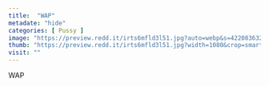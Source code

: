 ```yaml
---
title:  "WAP"
metadate: "hide"
categories: [ Pussy ]
image: "https://preview.redd.it/irts6mfld3l51.jpg?auto=webp&s=422083632eed86d3ea8f0fce47fba83a6536940b"
thumb: "https://preview.redd.it/irts6mfld3l51.jpg?width=1080&crop=smart&auto=webp&s=d89b3893e9c793ed80535a900c495652bf6ad085"
visit: ""
---
```

WAP
